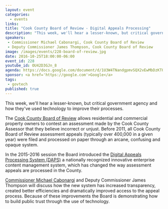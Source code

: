 ```yaml
---
layout: event
categories: 
  - events
links:
title: "Cook County Board of Review - Digital Appeals Processing"
description: "This week, we'll hear a lesser-known, but critical government agency and how they've used technology to improve their processes. Commissioner Michael Cabonargi and Deputy Commissioner James Thompson will discuss how the Cook County Board of Review introduced a new Digital Appeals Processing System that increased transparency, created better efficiencies and dramatically improved access to the appeal process."
speakers:
 - Commissioner Michael Cabonargi, Cook County Board of Review
 - Deputy Commissioner James Thompson, Cook County Board of Review
image: /images/events/228-board-of-review.jpg
date: 2016-10-25T18:00:00-06:00
event_id: 228
youtube_id: OU42D3GJn_8
agenda: https://docs.google.com/document/d/1U3W4TNandgpmvSQX2vEwMbDzKTOdnwY240C6qZ3_FTU/edit#
sponsor: <a href='https://google.com'>Google</a>
tags: 
 - govtech
published: true
---
```


This week, we'll hear a lesser-known, but critical government agency and how they've used technology to improve their processes. 

The [Cook County Board of Review](http://www.cookcountyboardofreview.com/) allows residential and commercial property owners to contest an assessment made by the Cook County Assessor that they believe incorrect or unjust. Before 2011, all Cook County Board of Review assessment appeals (typically over 400,000 in a given year) were filed and processed on paper through an arcane, confusing and opaque system.   

In the 2015-2016 session the Board introduced the [Digital Appeals Processing System (DAPS)](https://www.cookcountyil.gov/news/board-review-launches-assessment-appeals-state-art-digital-appeals-processing-system) a nationally recognized innovative enterprise content management system, which has changed the way assessment appeals are processed in the County.  

[Commissioner Michael Cabonargi](https://www.cookcountyil.gov/person/michael-m-cabonargi) and Deputy Commissioner James Thompson will discuss how the new system has increased transparency, created better efficiencies and dramatically improved access to the appeal process.  Because of these improvements the Board is demonstrating how to build public trust through the use of technology.  
